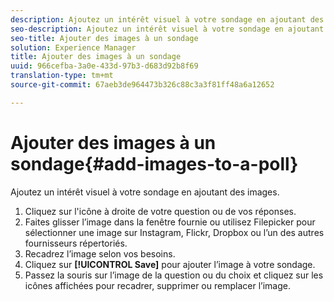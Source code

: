 ```yaml
---
description: Ajoutez un intérêt visuel à votre sondage en ajoutant des images.
seo-description: Ajoutez un intérêt visuel à votre sondage en ajoutant des images.
seo-title: Ajouter des images à un sondage
solution: Experience Manager
title: Ajouter des images à un sondage
uuid: 966cefba-3a0e-433d-97b3-d683d92b8f69
translation-type: tm+mt
source-git-commit: 67aeb3de964473b326c88c3a3f81ff48a6a12652

---
```



# Ajouter des images à un sondage{#add-images-to-a-poll}

Ajoutez un intérêt visuel à votre sondage en ajoutant des images.

1. Cliquez sur l'icône à droite de votre question ou de vos réponses.
1. Faites glisser l’image dans la fenêtre fournie ou utilisez Filepicker pour sélectionner une image sur Instagram, Flickr, Dropbox ou l’un des autres fournisseurs répertoriés.
1. Recadrez l’image selon vos besoins.
1. Cliquez sur **[!UICONTROL Save]** pour ajouter l’image à votre sondage.
1. Passez la souris sur l’image de la question ou du choix et cliquez sur les icônes affichées pour recadrer, supprimer ou remplacer l’image.
